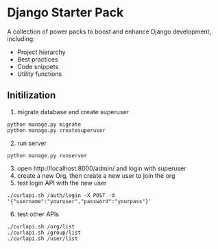 # Django Starter Pack

A collection of power packs to boost and enhance Django development, including:
- Project hierarchy
- Best practices
- Code snippets
- Utility functions


## Initilization

1. migrate database and create superuser

  ```
  python manage.py migrate
  python manage.py createsuperuser
  ```
2. run server

  ```
  python manage.py runserver
  ```
3. open http://localhost:8000/admin/ and login with superuser
4. create a new Org, then create a new user to join the org
5. test login API with the new user

  ```
  ./curlapi.sh /auth/login -X POST -d '{"username":"youruser","password":"yourpass"}'
  ```
6. test other APIs

  ```
  ./curlapi.sh /org/list
  ./curlapi.sh /group/list
  ./curlapi.sh /user/list
  ```
